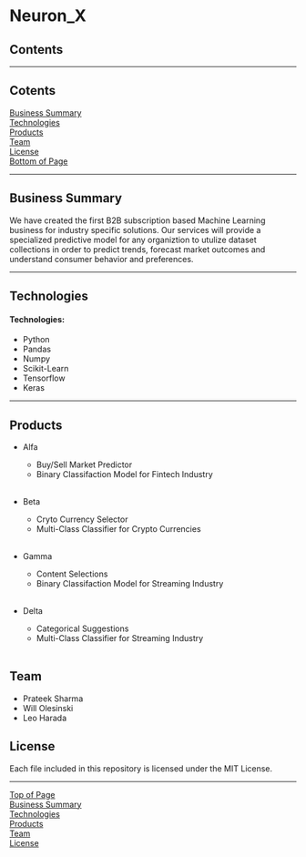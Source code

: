 # Neuron_X

## Contents
***
## <a id="Contents">Cotents</a>
[Business Summary](#Business-Summary)<br>
[Technologies](#Technologies)<br>
[Products](#Products)<br>
[Team](#Team)<br>
[License](#License)<br>
[Bottom of Page](#Bottom-of-Page)<br>
<a id="Top-of-Page"></a>

***
## <a id="Business-Summary">Business Summary</a>
We have created the first B2B subscription based Machine Learning business for industry specific solutions. Our services will provide a specialized predictive model for any organiztion to utulize dataset collections in order to predict trends, forecast market outcomes and understand consumer behavior and preferences. <br>

***
## <a id="Technologies">Technologies</a>
#### Technologies:
* Python
* Pandas
* Numpy
* Scikit-Learn
* Tensorflow
* Keras

***


## <a id="Prodcuts">Products</a>
* Alfa 
    - Buy/Sell Market Predictor
    - Binary Classifaction Model for Fintech Industry
<br></br>
    
* Beta
    - Cryto Currency Selector
    - Multi-Class Classifier for Crypto Currencies
<br></br>

* Gamma
    - Content Selections
    - Binary Classifaction Model for Streaming Industry 
<br></br>

* Delta
    - Categorical Suggestions
    - Multi-Class Classifier for Streaming Industry 
<br></br>

## <a id="Team">Team</a>
 - <a>Prateek Sharma</a>
 - <a>Will Olesinski</a>
 - <a>Leo Harada</a>

## <a id="License">License</a>
Each file included in this repository is licensed under the <a title="LICENSE">MIT License.</a>

***
[Top of Page](#Top-of-Page)<br>
[Business Summary](#Business-Summary)<br>
[Technologies](#Technologies)<br>
[Products](#Products)<br>
[Team](#Team)<br>
[License](#License)<br>
<a id="Bottom-of-Page"></a>
